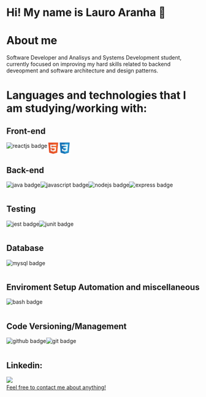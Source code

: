 # Hi! My name is Lauro Aranha  👋
# About me
Software Developer and Analisys and Systems Development student, currently focused on improving my hard skills related to backend deveopment and software architecture and design patterns.

# Languages and technologies that I am studying/working with:

## Front-end
<div style="display: flex; flex-direction: row">
    <img align="center" alt="reactjs badge" height="30" width="auto"
        src="https://img.shields.io/badge/React-20232A?style=for-the-badge&logo=react&logoColor=61DAFB">
    <img align="center" alt="html badge" height="30" width="auto"
        src="https://raw.githubusercontent.com/devicons/devicon/master/icons/html5/html5-original.svg">
    <img align="center" alt="css badge" height="30" width="auto"
        src="https://raw.githubusercontent.com/devicons/devicon/master/icons/css3/css3-original.svg">
</div>

## Back-end
<div style="display: flex; flex-direction: row">
    <img align="center" alt="java badge" height="30" width="auto"
        src="https://img.shields.io/badge/Java-ED8B00?style=for-the-badge&logo=openjdk&logoColor=white">
    <img align="center" alt="javascript badge" height="30" width="auto"
        src="https://img.shields.io/badge/JavaScript-323330?style=for-the-badge&logo=javascript&logoColor=F7DF1E">
    <img align="center" alt="nodejs badge" height="30" width="auto"
        src="https://img.shields.io/badge/Node.js-43853D?style=for-the-badge&logo=node.js&logoColor=white">
    <img align="center" alt="express badge" height="30" width="auto"
        src="https://img.shields.io/badge/Express.js-404D59?style=for-the-badge">
</div>

## Testing
<div style="display: flex; flex-direction: row">
    <img align="center" alt="jest badge" height="30" width="auto"
        src="https://junit.org/junit4/images/junit5-banner.png">
    <img align="center" alt="junit badge" height="30" width="auto"
        src="https://img.shields.io/badge/Jest-323330?style=for-the-badge&logo=Jest&logoColor=white">
</div>

## Database
<div style="display: flex; flex-direction: row">
    <img align="center" alt="mysql badge" height="30" width="auto"
        src="https://img.shields.io/badge/MySQL-00000F?style=for-the-badge&logo=mysql&logoColor=white">
</div>

## Enviroment Setup Automation and miscellaneous
<div style="display: flex; flex-direction: row">
    <img align="center" alt="bash badge" height="30" width="auto"
        src="https://img.shields.io/badge/Shell_Script-121011?style=for-the-badge&logo=gnu-bash&logoColor=white">
</div>

## Code Versioning/Management
<div style="display: flex; flex-direction: row">
    <img align="center" alt="github badge" height="30" width="auto"
        src="https://img.shields.io/badge/GitHub-100000?style=for-the-badge&logo=github&logoColor=white">
    <img align="center" alt="git badge" height="30" width="auto"
        src="https://blog.geekhunter.com.br/wp-content/uploads/2020/08/comandos-git.png">
</div>


## Linkedin:
<div>
	<a href="https://www.linkedin.com/in/lauroaranha" target="_blank"><img src="https://img.shields.io/badge/-LinkedIn-%230077B5?style=for-the-badge&logo=linkedin&logoColor=white" target="_blank"/>
</div>
Feel free to contact me about anything!

